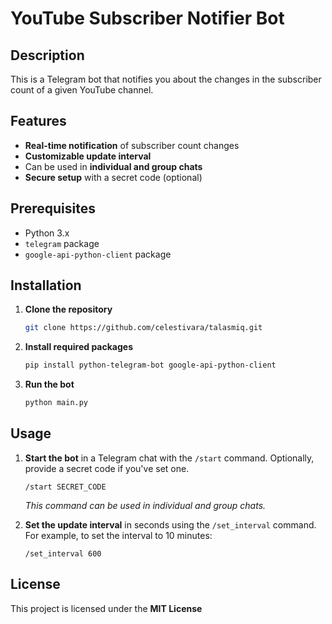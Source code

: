 # YouTube Subscriber Notifier Bot

## Description

This is a Telegram bot that notifies you about the changes in the subscriber count of a given YouTube channel.

## Features

- **Real-time notification** of subscriber count changes
- **Customizable update interval**
- Can be used in **individual and group chats**
- **Secure setup** with a secret code (optional)

## Prerequisites

- Python 3.x
- `telegram` package
- `google-api-python-client` package

## Installation

1. **Clone the repository**

    ```bash
    git clone https://github.com/celestivara/talasmiq.git
    ```

2. **Install required packages**

    ```bash
    pip install python-telegram-bot google-api-python-client
    ```

3. **Run the bot**

    ```bash
    python main.py
    ```

## Usage

1. **Start the bot** in a Telegram chat with the `/start` command. Optionally, provide a secret code if you've set one.

    ```
    /start SECRET_CODE
    ```

    *This command can be used in individual and group chats.*

2. **Set the update interval** in seconds using the `/set_interval` command. For example, to set the interval to 10 minutes:

    ```
    /set_interval 600
    ```


## License
This project is licensed under the **MIT License**
